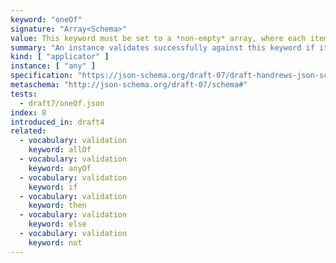 ```yaml
---
keyword: "oneOf"
signature: "Array<Schema>"
value: This keyword must be set to a *non-empty* array, where each item is a valid JSON Schema
summary: "An instance validates successfully against this keyword if it validates successfully against exactly one schema defined by this keyword's value."
kind: [ "applicator" ]
instance: [ "any" ]
specification: "https://json-schema.org/draft-07/draft-handrews-json-schema-validation-01#rfc.section.6.7.3"
metaschema: "http://json-schema.org/draft-07/schema#"
tests:
  - draft7/oneOf.json
index: 8
introduced_in: draft4
related:
  - vocabulary: validation
    keyword: allOf
  - vocabulary: validation
    keyword: anyOf
  - vocabulary: validation
    keyword: if
  - vocabulary: validation
    keyword: then
  - vocabulary: validation
    keyword: else
  - vocabulary: validation
    keyword: not
---
```


